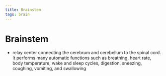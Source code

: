 ```yaml
---
title: Brainstem
tags: brain
---
```


# Brainstem
- relay center connecting the cerebrum and cerebellum to the spinal cord. It performs many automatic functions such as breathing, heart rate, body temperature, wake and sleep cycles, digestion, sneezing, coughing, vomiting, and swallowing








